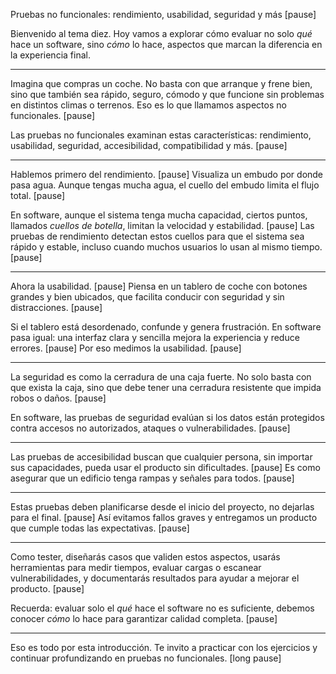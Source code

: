 Pruebas no funcionales: rendimiento, usabilidad, seguridad y más [pause]

Bienvenido al tema diez. Hoy vamos a explorar cómo evaluar no solo *qué* hace un software, sino *cómo* lo hace, aspectos que marcan la diferencia en la experiencia final.

---

Imagina que compras un coche. No basta con que arranque y frene bien, sino que también sea rápido, seguro, cómodo y que funcione sin problemas en distintos climas o terrenos. Eso es lo que llamamos aspectos no funcionales. [pause]

Las pruebas no funcionales examinan estas características: rendimiento, usabilidad, seguridad, accesibilidad, compatibilidad y más. [pause]

---

Hablemos primero del rendimiento. [pause] Visualiza un embudo por donde pasa agua. Aunque tengas mucha agua, el cuello del embudo limita el flujo total. [pause]

En software, aunque el sistema tenga mucha capacidad, ciertos puntos, llamados *cuellos de botella*, limitan la velocidad y estabilidad. [pause] Las pruebas de rendimiento detectan estos cuellos para que el sistema sea rápido y estable, incluso cuando muchos usuarios lo usan al mismo tiempo. [pause]

---

Ahora la usabilidad. [pause] Piensa en un tablero de coche con botones grandes y bien ubicados, que facilita conducir con seguridad y sin distracciones. [pause]

Si el tablero está desordenado, confunde y genera frustración. En software pasa igual: una interfaz clara y sencilla mejora la experiencia y reduce errores. [pause] Por eso medimos la usabilidad. [pause]

---

La seguridad es como la cerradura de una caja fuerte. No solo basta con que exista la caja, sino que debe tener una cerradura resistente que impida robos o daños. [pause]

En software, las pruebas de seguridad evalúan si los datos están protegidos contra accesos no autorizados, ataques o vulnerabilidades. [pause]

---

Las pruebas de accesibilidad buscan que cualquier persona, sin importar sus capacidades, pueda usar el producto sin dificultades. [pause] Es como asegurar que un edificio tenga rampas y señales para todos. [pause]

---

Estas pruebas deben planificarse desde el inicio del proyecto, no dejarlas para el final. [pause] Así evitamos fallos graves y entregamos un producto que cumple todas las expectativas. [pause]

---

Como tester, diseñarás casos que validen estos aspectos, usarás herramientas para medir tiempos, evaluar cargas o escanear vulnerabilidades, y documentarás resultados para ayudar a mejorar el producto. [pause]

Recuerda: evaluar solo el *qué* hace el software no es suficiente, debemos conocer *cómo* lo hace para garantizar calidad completa. [pause]

---

Eso es todo por esta introducción. Te invito a practicar con los ejercicios y continuar profundizando en pruebas no funcionales. [long pause]
